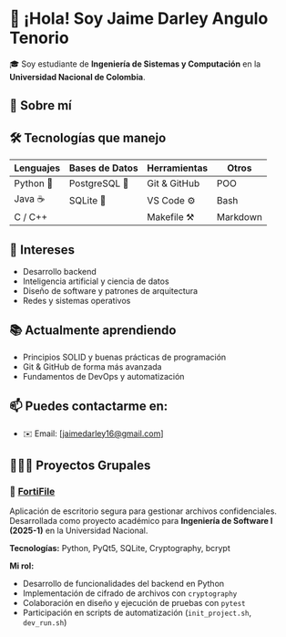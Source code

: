 # 👋 ¡Hola! Soy Jaime Darley Angulo Tenorio

🎓 Soy estudiante de **Ingeniería de Sistemas y Computación** en la **Universidad Nacional de Colombia**.

## 🚀 Sobre mí

## 🛠️ Tecnologías que manejo

| Lenguajes | Bases de Datos | Herramientas | Otros |
| --------- | -------------- | ------------ | ----- |
| Python 🐍 | PostgreSQL 🐘   | Git & GitHub | POO |
| Java ☕   | SQLite 📁       | VS Code ⚙️   | Bash |
| C / C++   |                | Makefile ⚒️  | Markdown |


## 📌 Intereses

- Desarrollo backend
- Inteligencia artificial y ciencia de datos
- Diseño de software y patrones de arquitectura
- Redes y sistemas operativos

## 📚 Actualmente aprendiendo

- Principios SOLID y buenas prácticas de programación
- Git & GitHub de forma más avanzada
- Fundamentos de DevOps y automatización

## 📫 Puedes contactarme en:

- ✉️ Email: [jaimedarley16@gmail.com]

## 🧑‍🤝‍🧑 Proyectos Grupales

### 🔐 [FortiFile](https://github.com/andrefalar/Software-Engeneering-1)

Aplicación de escritorio segura para gestionar archivos confidenciales.  
Desarrollada como proyecto académico para **Ingeniería de Software I (2025-1)** en la Universidad Nacional.

**Tecnologías:** Python, PyQt5, SQLite, Cryptography, bcrypt

**Mi rol:**
- Desarrollo de funcionalidades del backend en Python
- Implementación de cifrado de archivos con `cryptography`
- Colaboración en diseño y ejecución de pruebas con `pytest`
- Participación en scripts de automatización (`init_project.sh`, `dev_run.sh`)

